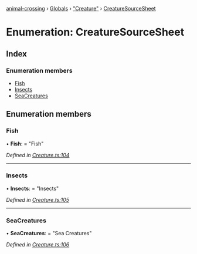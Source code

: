 [animal-crossing](../README.md) › [Globals](../globals.md) › ["Creature"](../modules/_creature_.md) › [CreatureSourceSheet](_creature_.creaturesourcesheet.md)

# Enumeration: CreatureSourceSheet

## Index

### Enumeration members

* [Fish](_creature_.creaturesourcesheet.md#fish)
* [Insects](_creature_.creaturesourcesheet.md#insects)
* [SeaCreatures](_creature_.creaturesourcesheet.md#seacreatures)

## Enumeration members

###  Fish

• **Fish**: = "Fish"

*Defined in [Creature.ts:104](https://github.com/Norviah/animal-crossing/blob/b7769d3/module/types/Creature.ts#L104)*

___

###  Insects

• **Insects**: = "Insects"

*Defined in [Creature.ts:105](https://github.com/Norviah/animal-crossing/blob/b7769d3/module/types/Creature.ts#L105)*

___

###  SeaCreatures

• **SeaCreatures**: = "Sea Creatures"

*Defined in [Creature.ts:106](https://github.com/Norviah/animal-crossing/blob/b7769d3/module/types/Creature.ts#L106)*

